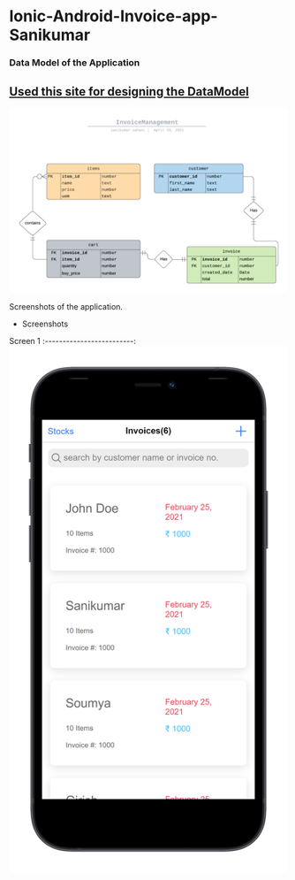 # Ionic-Android-Invoice-app-Sanikumar

### Data Model of the Application

## [Used this site for designing the DataModel](https://lucid.app/users/login)

![DataModel](DataModel.png)


Screenshots of the application.
- Screenshots

Screen 1
:-------------------------:
![](homePage.png)
